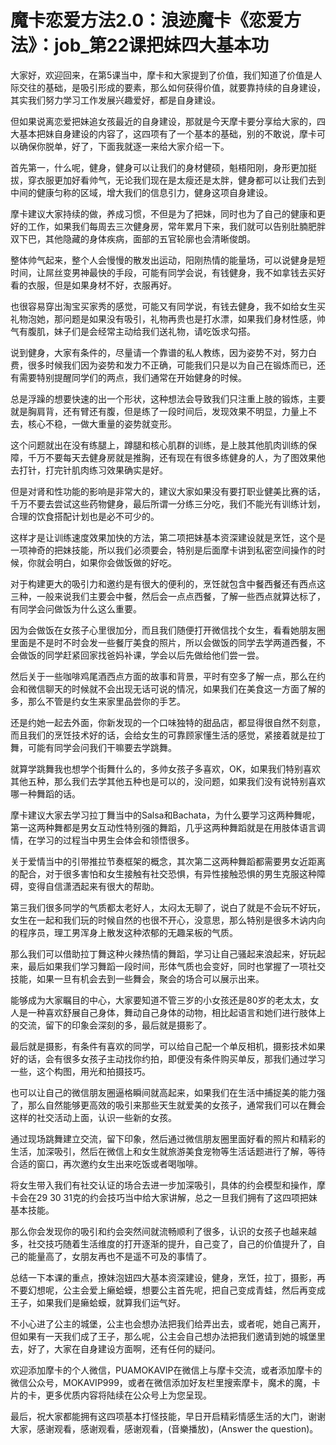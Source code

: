 # 魔卡恋爱方法2.0：浪迹魔卡《恋爱方法》：job_第22课把妹四大基本功

大家好，欢迎回来，在第5课当中，摩卡和大家提到了价值，我们知道了价值是人际交往的基础，是吸引形成的要素，那么如何获得价值，就要靠持续的自身建设，其实我们努力学习工作发展兴趣爱好，都是自身建设。

但如果说离恋爱把妹追女孩最近的自身建设，那就是今天摩卡要分享给大家的，四大基本把妹自身建设的内容了，这四项有了一个基本的基础，别的不敢说，摩卡可以确保你脱单，好了，下面我就逐一来给大家介绍一下。

首先第一，什么呢，健身，健身可以让我们的身材健硕，魁梧阳刚，身形更加挺拔，穿衣服更加好看帅气，无论我们现在是太瘦还是太胖，健身都可以让我们去到中间的健康匀称的区域，增大我们的信息引力，健身这项自身建设。

摩卡建议大家持续的做，养成习惯，不但是为了把妹，同时也为了自己的健康和更好的工作，如果我们每周去三次健身房，常年累月下来，我们就可以告别肚腩肥胖双下巴，其他隐藏的身体疾病，面部的五官轮廓也会清晰俊朗。

整体帅气起来，整个人会慢慢的散发出运动，阳刚热情的能量场，可以说健身是短时间，让屌丝变男神最快的手段，可能有同学会说，有钱健身，我不如拿钱去买好看的衣服，但是如果身材不好，衣服再好。

也很容易穿出淘宝买家秀的感觉，可能又有同学说，有钱去健身，我不如给女生买礼物泡她，那问题是如果没有吸引，礼物再贵也是打水漂，如果我们身材性感，帅气有腹肌，妹子们是会经常主动给我们送礼物，请吃饭求勾搭。

说到健身，大家有条件的，尽量请一个靠谱的私人教练，因为姿势不对，努力白费，很多时候我们因为姿势和发力不正确，可能我们只是以为自己在锻炼而已，还有需要特别提醒同学们的两点，我们通常在开始健身的时候。

总是浮躁的想要快速的出一个形状，这种想法会导致我们只注重上肢的锻炼，主要就是胸肩背，还有臂还有腹，但是练了一段时间后，发现效果不明显，力量上不去，核心不稳，一做大重量的姿势就变形。

这个问题就出在没有练腿上，蹲腿和核心肌群的训练，是上肢其他肌肉训练的保障，千万不要每天去健身房就是推胸，还有现在有很多练健身的人，为了图效果他去打针，打完针肌肉练习效果确实是好。

但是对肾和性功能的影响是非常大的，建议大家如果没有要打职业健美比赛的话，千万不要去尝试这些药物健身，最后所谓一分练三分吃，我们不能光有训练计划，合理的饮食搭配计划也是必不可少的。

这样才是让训练速度效果加快的方法，第二项把妹基本资深建设就是烹饪，这个是一项神奇的把妹技能，所以我们必须要会，特别是后面摩卡讲到私密空间操作的时候，你就会明白，如果你会做饭做的好吃。

对于构建更大的吸引力和邀约是有很大的便利的，烹饪就包含中餐西餐还有西点这三种，一般来说我们主要会中餐，然后会一点点西餐，了解一些西点就算达标了，有同学会问做饭为什么这么重要。

因为会做饭在女孩子心里很加分，而且我们随便打开微信找个女生，看看她朋友圈里面是不是时不时会发一些餐厅美食的照片，所以会做饭的同学去学两道西餐，不会做饭的同学赶紧回家找爸妈补课，学会以后先做给他们尝一尝。

然后关于一些咖啡鸡尾酒西点方面的故事和背景，平时有空多了解一点，那么在约会和微信聊天的时候就不会出现无话可说的情况，如果我们在美食这一方面了解的多，那么不管是约女生来家里品尝你的手艺。

还是约她一起去外面，你新发现的一个口味独特的甜品店，都显得很自然不刻意，而且我们的烹饪技术好的话，会给女生的可靠顾家懂生活的感觉，紧接着就是拉丁舞，可能有同学会问我们干嘛要去学跳舞。

就算学跳舞我也想学个街舞什么的，多帅女孩子多喜欢，OK，如果我们特别喜欢其他五种，那么我们去学其他五种也是可以的，没问题，如果我们没有说特别喜欢哪一种舞蹈的话。

摩卡建议大家去学习拉丁舞当中的Salsa和Bachata，为什么要学习这两种舞呢，第一这两种舞都是男女互动性特别强的舞蹈，几乎这两种舞蹈就是在用肢体语言调情，在学习的过程当中男生会体会和领悟很多。

关于爱情当中的引带推拉节奏框架的概念，其次第二这两种舞蹈都需要男女近距离的配合，对于很多害怕和女生接触有社交恐惧，有异性接触恐惧的男生克服这种障碍，变得自信潇洒起来有很大的帮助。

第三我们很多同学的气质都太老好人，太闷太无聊了，说白了就是不会玩不好玩，女生在一起和我们玩的时候自然的也很不开心，没意思，那么特别是很多木讷内向的程序员，理工男浑身上散发这种浓郁的无趣呆板的气质。

那么我们可以借助拉丁舞这种火辣热情的舞蹈，学习让自己骚起来浪起来，好玩起来，最后如果我们学习舞蹈一段时间，形体气质也会变好，同时也掌握了一项社交技能，如果一旦有机会去到一些舞会，聚会的场合可以展示出来。

能够成为大家瞩目的中心，大家要知道不管三岁的小女孩还是80岁的老太太，女人是一种喜欢舒展自己身体，舞动自己身体的动物，相比起语言和她们进行肢体上的交流，留下的印象会深刻的多，最后就是摄影了。

最后就是摄影，有条件有喜欢的同学，可以给自己配一个单反相机，摄影技术如果好的话，会有很多女孩子主动找你约拍，即便没有条件购买单反，那我们通过学习一些，这个构图，用光和拍摄技巧。

也可以让自己的微信朋友圈逼格瞬间就高起来，如果我们在生活中捕捉美的能力强了，那么自然能够更高效的吸引来那些天生就爱美的女孩子，通常我们可以在舞会这样的社交活动上面，认识一些新的女孩。

通过现场跳舞建立交流，留下印象，然后通过微信朋友圈里面好看的照片和精彩的生活，加深吸引，然后在微信上和女生就旅游美食宠物等生活话题进行了解，等待合适的窗口，再次邀约女生出来吃饭或者喝咖啡。

将女生带入我们有社交认证的场合去进一步加深吸引，具体的约会模型和操作，摩卡会在29 30 31克的约会技巧当中给大家讲解，总之一旦我们拥有了这四项把妹基本技能。

那么你会发现你的吸引和约会突然间就流畅顺利了很多，认识的女孩子也越来越多，社交技巧随着生活维度的打开逐渐的提升，自己变了，自己的价值提升了，自己的能量高了，女朋友再也不是遥不可及的事情了。

总结一下本课的重点，撩妹泡妞四大基本资深建设，健身，烹饪，拉丁，摄影，再不要幻想呢，公主会爱上癞蛤蟆，想要公主首先呢，把自己变成青蛙，然后再变成王子，如果我们是癞蛤蟆，就算我们运气好。

不小心进了公主的城堡，公主也会想办法把我们给弄出去，或者呢，她自己离开，但如果有一天我们成了王子，那么呢，公主会自己想办法把我们邀请到她的城堡里去，好了，大家在自身建设方面啊，还有任何的疑问。

欢迎添加摩卡的个人微信，PUAMOKAVIP在微信上与摩卡交流，或者添加摩卡的微信公众号，MOKAVIP999，或者在微信添加好友栏里搜索摩卡，魔术的魔，卡片的卡，更多优质内容将陆续在公众号上为您呈现。

最后，祝大家都能拥有这四项基本打怪技能，早日开启精彩情感生活的大门，谢谢大家，感谢观看，感谢观看，感谢观看，(音樂播放)，(Answer the question)。

